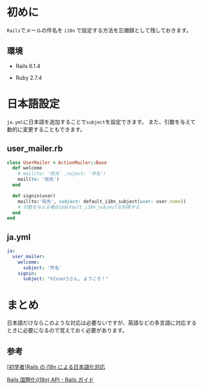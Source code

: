 <!--
title: 【Rails】actionmeilerのsubjectをi18nで日本語化する
tags: Rails,ruby,i18n
-->

# 初めに

`Rails`でメールの件名を `i18n` で設定する方法を忘備録として残しておきます。

## 環境

- Rails 6.1.4

- Ruby 2.7.4

# 日本語設定

`ja.yml`に日本語を追加することで`subject`を設定できます。
また、引数を与えて動的に変更することもできます。

## user_mailer.rb

```ruby:user_mailer.rb
class UserMailer < ActionMailer::Base
  def welcome
    # mail(to: '宛先' ,suject: '件名')
    mail(to: '宛先')
  end

  def signin(user)
    mail(to:'宛先', subject: default_i18n_subject(user: user.name))
    # 引数を与える場合はdefault_i18n_subjectを利用する
  end
end

```

## ja.yml

```yaml:ja.yml
ja:
  user_mailer:
    welcome:
      subject: '件名'
    signin:
      subject: "%{user}さん, ようこそ！"

```

# まとめ

日本語だけならこのような対応は必要ないですが、英語などの多言語に対応するときに必要になるので覚えておく必要があります。

## 参考

[[初学者]Rails の i18n による日本語化対応](https://qiita.com/shimadama/items/7e5c3d75c9a9f51abdd5#%E5%BC%95%E6%95%B0%E3%81%82%E3%82%8A)

[Rails 国際化(i18n) API - Rails ガイド](https://railsguides.jp/i18n.html)
